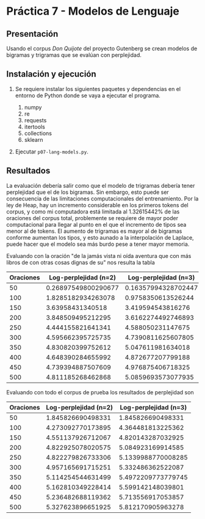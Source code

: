 # Práctica 7 - Modelos de Lenguaje
## Presentación
Usando el corpus *Don Quijote* del proyecto Gutenberg se crean modelos de bigramas y trigramas que se evalúan con perplejidad.

## Instalación y ejecución
1. Se requiere instalar los siguientes paquetes y dependencias en el entorno de Python donde se vaya a ejecutar el programa. 
	1. numpy
	2. re
    3. requests
    4. itertools
    5. collections
    6. sklearn


3. Ejecutar `p07-lang-models.py`.

## Resultados
La evaluación debería salir como que el modelo de trigramas debería tener perplejidad que el de los bigramas. Sin embargo, esto puede ser consecuencia de las limitaciones computacionales del entrenamiento. Por la ley de Heap, hay un incremento considerable en los primeros tokens del corpus, y como mi computadora está limitada al 1.32615442% de las oraciones del corpus total, problemente se requiere de mayor poder computacional para llegar al punto en el que el incremento de tipos sea menor al de tokens. El aumento de trigramas es mayor al de bigramas conforme aumentan los tipos, y esto aunado a la interpolación de Laplace, puede hacer que el modelo sea más burdo pese a tener mayor memoria. 


Evaluando con la oración "de la jamás vista ni oída aventura que con más libros de con otras cosas dignas de su" nos resulta la tabla

Oraciones | Log-perplejidad (n=2) | Log-perplejidad (n=3)
---|---|---
50 | 0.26897549800290677 | 0.16357994328702447 
100 | 1.8285182934263078 | 0.9758350613526244
150 | 3.63958431340518 | 3.419594543816276
200 | 3.848509495212295 | 3.6162274492746893
250 | 4.444155821641341 | 4.588050231147675
300 | 4.595662395725735 | 4.7390811625607805
350 | 4.830820399752612 | 5.047611981634018
400 | 4.648390284655992 | 4.872677207799188
450 | 4.739394887507609 | 4.976875406718325
500 | 4.811185268462868 | 5.0859693573077935


Evaluando con todo el corpus de prueba los resultados de perplejidad son

Oraciones | Log-perplejidad (n=2) | Log-perplejidad (n=3)
---|---|---
50 | 1.845826690498331 | 1.845826690498331
100 | 4.273092770173895 | 4.364481813225362
150 | 4.551137926712067 | 4.820143287032925
200 | 4.822925078020575 | 5.084923169914585
250 | 4.822279826733306 | 5.1339988770008285
300 | 4.957165691715251 | 5.332486362522087
350 | 5.114254544631499 | 5.4972209773779745
400 | 5.162810349228414 | 5.599142148039801
450 | 5.236482688119362 | 5.713556917053857
500 | 5.327623896651925 | 5.812170905963278